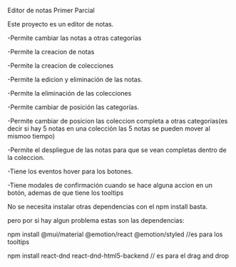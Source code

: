 Editor de notas Primer Parcial

Este proyecto es un editor de notas.

-Permite cambiar las notas a otras categorías

-Permite la creacion de notas

-Permite la creacion de colecciones

-Permite la edicion y eliminación de las notas.

-Permite la eliminación de las colecciones

-Permite cambiar de posición las categorías.

-Permite cambiar de posicion las coleccion completa a otras categorías(es decir si hay 5 notas en una colección las 5 notas se pueden mover al mismoo tiempo)

-Permite el despliegue de las notas para que se vean completas dentro de la coleccion.

-Tiene los eventos hover para los botones.

-Tiene modales de confirmación cuando se hace alguna accion en un botón, ademas de que tiene los tooltips


No se necesita instalar otras dependencias con el npm install basta.

pero por si hay algun problema estas son las dependencias:

npm install @mui/material @emotion/react @emotion/styled //es para los tooltips

npm install react-dnd react-dnd-html5-backend // es para el drag and drop



  
